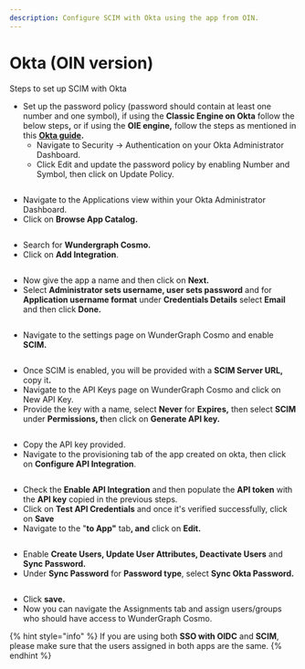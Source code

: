 ```yaml
---
description: Configure SCIM with Okta using the app from OIN.
---
```


# Okta (OIN version)

Steps to set up SCIM with Okta

* Set up the password policy (password should contain at least one number and one symbol), if using the **Classic Engine on Okta** follow the below step&#x73;**,** or if using the **OIE engine,** follow the steps as mentioned in this [**Okta guide**](https://help.okta.com/oie/en-us/content/topics/identity-engine/authenticators/configure-password.htm)**.**&#x20;
  * Navigate to Security -> Authentication on your Okta Administrator Dashboard.
  * Click Edit and update the password policy by enabling Number and Symbol, then click on Update Policy.

<figure><img src="../../.gitbook/assets/Screenshot 2024-04-17 at 12.28.16 AM (1).png" alt=""><figcaption></figcaption></figure>

* Navigate to the Applications view within your Okta Administrator Dashboard.
* Click on **Browse App Catalog.**

<figure><img src="../../.gitbook/assets/Screenshot 2024-07-08 at 7.09.37 PM.png" alt=""><figcaption></figcaption></figure>

* Search for **Wundergraph Cosmo.**
* Click on **Add Integration**.

<figure><img src="../../.gitbook/assets/Screenshot 2024-07-08 at 7.14.28 PM.png" alt=""><figcaption></figcaption></figure>

* Now give the app a name and then click on **Next.**
* Select **Administrator sets username,  user sets password** and for **Application username format** under **Credentials Details** select **Email** and then click **Done.**

<figure><img src="../../.gitbook/assets/Screenshot 2024-07-08 at 7.20.06 PM.png" alt=""><figcaption></figcaption></figure>

* Navigate to the settings page on WunderGraph Cosmo and enable **SCIM.**

<figure><img src="../../.gitbook/assets/Screenshot 2024-04-17 at 12.52.33 AM.png" alt=""><figcaption></figcaption></figure>

* Once SCIM is enabled, you will be provided with a **SCIM Server URL,** copy i&#x74;**.**
* Navigate to the API Keys page on WunderGraph Cosmo and click on New API Key.
* Provide the key with a name, select **Never** for **Expires,** then select **SCIM** under **Permissions, t**hen click on **Generate API key.**

<figure><img src="https://lh7-us.googleusercontent.com/pCIhVIIzMHT5yOBPgz4vjy4tgjCdZYnEGniHqnCJ5h991cyADdfiHvtsp8WnR3lnf_B4AP7yYpvaWggEXRhAjQ7CFmOyaTQea3iPBk92P89EcduZq8rbHuAW2iLYjIx9Ogd8ZMHH9ftQHsyyujngbes" alt=""><figcaption></figcaption></figure>

* Copy the API key provided.
* Navigate to the provisioning tab of the app created on okta, then click on **Configure API Integration**.

<figure><img src="../../.gitbook/assets/Screenshot 2024-07-08 at 7.28.42 PM.png" alt=""><figcaption></figcaption></figure>

* Check the **Enable API Integration** and then populate the **API token** with the **API key** copied in the previous steps.
* Click on **Test API Credentials** and once it's verified successfully, click on **Save**
* Navigate to the "**to App"** ta&#x62;**, and** click on **Edit.**

<figure><img src="../../.gitbook/assets/Screenshot 2024-04-17 at 1.15.15 AM (1).png" alt=""><figcaption></figcaption></figure>

* Enable **Create Users,  Update User Attributes, Deactivate Users** and **Sync Password.**
* Under **Sync Password** for **Password type**, select **Sync Okta Password.**

<figure><img src="../../.gitbook/assets/Screenshot 2024-04-17 at 1.17.40 AM (1).png" alt=""><figcaption></figcaption></figure>

* Click **save.**
* Now you can navigate the Assignments tab and assign users/groups who should have access to WunderGraph Cosmo.

{% hint style="info" %}
If you are using both **SSO with OIDC** and **SCIM**, please make sure that the users assigned in both apps are the same.
{% endhint %}

